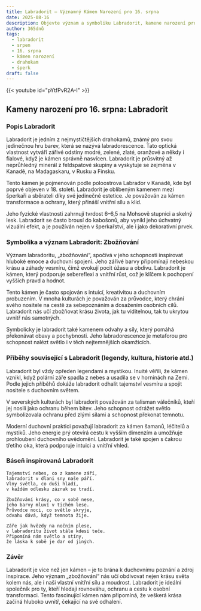 ```yaml
---
title: Labradorit – Významný Kámen Narození pro 16. srpna
date: 2025-08-16
description: Objevte význam a symboliku Labradorit, kamene narození pro 16. srpna, který symbolizuje Zbožňování. Přečtěte si legendy a inspirující příběhy.
author: 365dnů
tags:
  - labradorit
  - srpen
  - 16. srpna
  - kámen narození
  - drahokam
  - šperk
draft: false
---
```


{{< youtube id="pYtfPvR2A-I" >}}

## Kameny narození pro 16. srpna: Labradorit

### Popis Labradorit

Labradorit je jedním z nejmystičtějších drahokamů, známý pro svou jedinečnou hru barev, která se nazývá labradorescence. Tato optická vlastnost vytváří zářivé odstíny modré, zelené, zlaté, oranžové a někdy i fialové, když je kámen správně nasvícen. Labradorit je průsvitný až neprůhledný minerál z feldspatové skupiny a vyskytuje se zejména v Kanadě, na Madagaskaru, v Rusku a Finsku.

Tento kámen je pojmenován podle poloostrova Labrador v Kanadě, kde byl poprvé objeven v 18. století. Labradorit je oblíbeným kamenem mezi šperkaři a sběrateli díky své jedinečné estetice. Je považován za kámen transformace a ochrany, který přináší vnitřní sílu a klid.

Jeho fyzické vlastnosti zahrnují tvrdost 6–6,5 na Mohsově stupnici a skelný lesk. Labradorit se často brousí do kabošonů, aby vynikl jeho úchvatný vizuální efekt, a je používán nejen v šperkařství, ale i jako dekorativní prvek.

### Symbolika a význam Labradorit: Zbožňování

Význam labradoritu, „zbožňování“, spočívá v jeho schopnosti inspirovat hluboké emoce a duchovní spojení. Jeho zářivé barvy připomínají nebeskou krásu a záhady vesmíru, čímž evokují pocit úžasu a obdivu. Labradorit je kámen, který podporuje sebereflexi a vnitřní růst, což je klíčem k pochopení vyšších pravd a hodnot.

Tento kámen je často spojován s intuicí, kreativitou a duchovním probuzením. V mnoha kulturách je považován za průvodce, který chrání svého nositele na cestě za sebepoznáním a dosažením osobních cílů. Labradorit nás učí zbožňovat krásu života, jak tu viditelnou, tak tu ukrytou uvnitř nás samotných.

Symbolicky je labradorit také kamenem odvahy a síly, který pomáhá překonávat obavy a pochybnosti. Jeho labradorescence je metaforou pro schopnost nalézt světlo i v těch nejtemnějších okamžicích.

### Příběhy související s Labradorit (legendy, kultura, historie atd.)

Labradorit byl vždy opředen legendami a mystikou. Inuité věřili, že kámen vznikl, když polární záře spadla z nebes a usadila se v horninách na Zemi. Podle jejich příběhů dokáže labradorit odhalit tajemství vesmíru a spojit nositele s duchovním světem.

V severských kulturách byl labradorit považován za talisman válečníků, kteří jej nosili jako ochranu během bitev. Jeho schopnost odrážet světlo symbolizovala ochranu před zlými silami a schopnost překonat temnotu.

Moderní duchovní praktici považují labradorit za kámen šamanů, léčitelů a mystiků. Jeho energie prý otevírá cestu k vyšším dimenzím a umožňuje prohloubení duchovního uvědomění. Labradorit je také spojen s čakrou třetího oka, která podporuje intuici a vnitřní vhled.

### Báseň inspirovaná Labradorit

```
Tajemství nebes, co z kamene září,  
labradorit v dlani sny naše páří.  
Vlny světla, co duši hladí,  
v každém odlesku zázrak se tradí.

Zbožňování krásy, co v sobě nese,  
jeho barvy mluví v tichém lese.  
Průvodce noci, co světlo skryje,  
odvahu dává, když temnota žije.

Záře jak hvězdy na nočním plese,  
v labradoritu život stále kdesi teče.  
Připomíná nám světlo a stíny,  
že láska k sobě je dar od jiných.
```

### Závěr

Labradorit je více než jen kámen – je to brána k duchovnímu poznání a zdroj inspirace. Jeho význam „zbožňování“ nás učí obdivovat nejen krásu světa kolem nás, ale i naši vlastní vnitřní sílu a moudrost. Labradorit je ideální společník pro ty, kteří hledají rovnováhu, ochranu a cestu k osobní transformaci. Tento fascinující kámen nám připomíná, že veškerá krása začíná hluboko uvnitř, čekající na své odhalení.